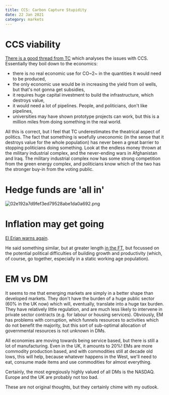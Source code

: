 ```yaml
---
title: CCS: Carbon Capture Stupidity
date: 22 Jan 2021
category: markets
---
```


# CCS viability

[There is a good thread from TC](https://twitter.com/TESLAcharts/status/1352430248273522693) which analyses the issues with CCS. 
Essentially they boil down to the economics:

- there is no real economic use for CO~2~ in the quantities it would need to be produced,
- the only economic use would be in increasing the yield from oil wells, but that's not gonna get subsidies,
- it requires huge capital investment to build the infrastructure, which destroys value,
- it would need a lot of pipelines. People, and politicians, don't like pipelines,
- universities may have shown prototype projects can work, but this is a million miles from doing something in the real world.

All this is correct, but I feel that TC underestimates the theatrical aspect of politics. The fact that something is woefully uneconomic (in the sense that it destroys value for the whole population) has never been a great barrier to stopping politicians doing something. Look at the endless money thrown at the military industrial complex, and the never-ending wars in Afghanistan and Iraq. The military industrial complex now has some strong competition from the green energy complex, and politicians know which of the two has the stronger buy-in from the voting public.

# Hedge funds are 'all in'
![02e192a7d9fef3ed79528abe1da0a692.png]({attach}02e192a7d9fef3ed79528abe1da0a692.png)

# Inflation may get going

[El Erian warns again](https://thesoundingline.com/el-erian-if-more-stimulus-materializes-fed-will-have-hard-time-with-inflation-expectations/).

He said something similar, but at greater length [in the FT](https://www.ft.com/content/bdff6e40-d150-4699-b3bf-4d56ced19090), but focussed on the potential political difficulties of building growth and productivity (which, of course, go together, especially in a static working age population).

# EM vs DM

It seems to me that emerging markets are simply in a better shape than developed markets.
They don't have the burden of a huge public sector (60% in the UK now) which will, eventually, translate into a huge tax burden. 
They have relatively little regulation, and are much less likely to intervene in private sector contracts (e.g. for labour or housing services). 
Obviously, EM has problems with corruption, which funnels resources to activities which do not benefit the majority, but this sort of sub-optimal allocation of governmental resources is not unknown in DMs. 

All economies are moving towards being service based, but there is still a lot of manufacturing. 
Even in the UK, it amounts to 20%!  EMs are more commodity production based, and with commodities still at decade old lows, this will help, because whatever happens in the West, we'll need to eat, consume made items and use commodities for almost everything.

Certainly, the most egregiously highly valued of all DMs is the NASDAQ. Europe and the UK are probably not too bad.



These are not original thoughts, but they certainly chime with my outlook. 


